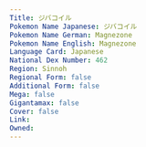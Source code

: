 ```yaml
---
﻿Title: ジバコイル
Pokemon Name Japanese: ジバコイル
Pokemon Name German: Magnezone
Pokemon Name English: Magnezone
Language Card: Japanese
National Dex Number: 462
Region: Sinnoh
Regional Form: false
Additional Form: false
Mega: false
Gigantamax: false
Cover: false
Link: 
Owned: 
---
```

